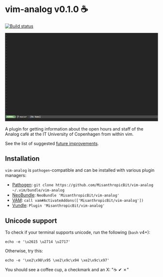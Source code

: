 vim-analog v0.1.0 :coffee:
==========================

[![Build status](https://travis-ci.org/MisanthropicBit/vim-analog.svg?branch=master)](https://travis-ci.org/MisanthropicBit/vim-analog)

![Example of using vim-analog](/demo.gif?raw=true)

A plugin for getting information about the open hours and staff of the Analog café at the IT
University of Copenhagen from within vim.

<!--[Contributions are always welcome](https://github.com/MisanthropicBit/vim-analog/CONTRIBUTING.md)!-->

See the list of suggested [future improvements](https://github.com/MisanthropicBit/vim-analog/FUTURE.md).

Installation
------------

`vim-analog` is `pathogen`-compatible and can be installed with various plugin managers:

* [Pathogen](https://github.com/tpope/vim-pathogen):
  `git clone https://github.com/MisanthropicBit/vim-analog ~/.vim/bundle/vim-analog`
* [NeoBundle](https://github.com/Shougo/neobundle.vim):
  `NeoBundle 'MisanthropicBit/vim-analog'`
* [VAM](https://github.com/MarcWeber/vim-addon-manager):
  `call vam#ActivateAddons(['MisanthropicBit/vim-analog'])`
* [Vundle](https://github.com/VundleVim/Vundle.vim):
  `Plugin 'MisanthropicBit/vim-analog'`

Unicode support
---------------

To check if your terminal supports unicode, run the following (`bash` v4+):

```
echo -e '\u2615 \u2714 \u2717'
```

Otherwise, try this:

```
echo -e '\xe2\x98\x95 \xe2\x9c\x94 \xe2\x9c\x97'
```

You should see a coffee cup, a checkmark and an X: "☕ ✔ ✗"
